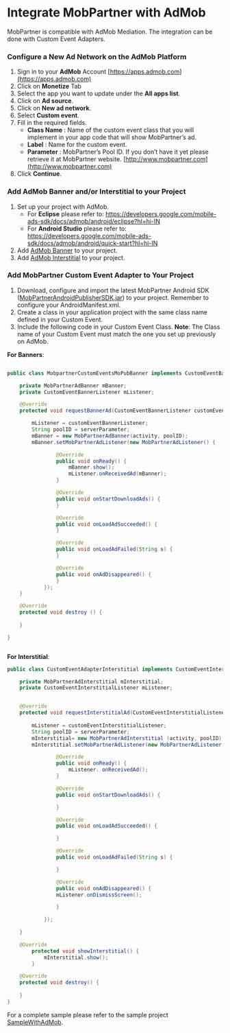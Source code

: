 # Integrate MobPartner with AdMob

MobPartner is compatible with AdMob Mediation. The integration can be done with Custom Event Adapters.


### Configure a New Ad Network on the AdMob Platform

1.	Sign in to your **AdMob** Account [https://apps.admob.com](https://apps.admob.com)
2.	Click on **Monetize** Tab 
3.	Select the app you want to update under the **All apps list**.
4.	Click on **Ad source**.
5.	Click on **New ad network**.
6.	Select **Custom event**.
7.	Fill in the required fields.
	- **Class Name** : Name of the custom event class that you will implement in your app code that will show MobPartner’s ad.
	- **Label** : Name for the custom event.
	- **Parameter** : MobPartner’s Pool ID. If you don’t have it yet please retrieve it at MobPartner website. 	[http://www.mobpartner.com](http://www.mobpartner.com)
8.	Click **Continue**.



### Add AdMob Banner and/or Interstitial to your Project

1.	Set up your project with AdMob.
	- For **Eclipse** please refer to: 
https://developers.google.com/mobile-ads-sdk/docs/admob/android/eclipse?hl=hi-IN
	- For **Android Studio** please refer to: 
https://developers.google.com/mobile-ads-sdk/docs/admob/android/quick-start?hl=hi-IN
2.	Add [AdMob Banner](https://developers.google.com/mobile-ads-sdk/docs/admob/android/banner?hl=hi-IN) to your project. 
3.	Add [AdMob Interstitial](https://developers.google.com/mobile-ads-sdk/docs/admob/android/interstitial?hl=hi-IN) to your project.



### Add MobPartner Custom Event Adapter to Your Project
1.	Download, configure and import the latest MobPartner Android SDK ([MobPartnerAndroidPublisherSDK.jar](https://github.com/MobPartner/AndroidPublisherSDK)) to your project. Remember to configure your AndroidManifest.xml.
2.	Create a class in your application project with the same class name defined in your Custom Event. 
3.	Include the following code in your Custom Event Class.
**Note**: The Class name of your Custom Event must match the one you set up previously on AdMob.

**For Banners**:

```java

public class MobpartnerCustomEventsMoPubBanner implements CustomEventBanner{

    private MobPartnerAdBanner mBanner;
    private CustomEventBannerListener mListener;

	@Override
	protected void requestBannerAd(CustomEventBannerListener customEventBannerListener, Activity activity, String label, String serverParameter, AdSize adSize, MediationAdRequest mediationAdRequest, Object o) {		

		mListener = customEventBannerListener;
		String poolID = serverParameter;	
		mBanner = new MobPartnerAdBanner(activity, poolID);		
		mBanner.setMobPartnerAdListener(new MobPartnerAdListener() {

   		       	@Override
          		public void onReady() {
          			mBanner.show();
          			mListener.onReceivedAd(mBanner);
          		}

          		@Override
          		public void onStartDownloadAds() {
          		}

          		@Override
          		public void onLoadAdSucceeded() {
          		}

          		@Override
          		public void onLoadAdFailed(String s) {
          		}

          		@Override
          		public void onAdDisappeared() {
          		}
          	});	
	}

	@Override
	protected void destroy () {
		
	}	

}



```

**For Interstitial**:

```java
public class CustomEventAdapterInterstitial implements CustomEventInterstitial {

    private MobPartnerAdInterstitial mInterstitial;
    private CustomEventInterstitialListener mListener;


	@Override
	protected void requestInterstitialAd(CustomEventInterstitialListener customEventInterstitialListener, Activity activity, String label, String serverParameter, MediationAdRequest mediationAdRequest, Object o) {
		
		mListener = customEventInterstitialListener;
		String poolID = serverParameter;		
		mInterstitial= new MobPartnerAdInterstitial (activity, poolID);		
		mInterstitial.setMobPartnerAdListener(new MobPartnerAdListener() {

   		       	@Override
          		public void onReady() {
          			mListener. onReceivedAd();
          		}

          		@Override
          		public void onStartDownloadAds() {

          		}

          		@Override
          		public void onLoadAdSucceeded() {

          		}

          		@Override
          		public void onLoadAdFailed(String s) {

          		}

          		@Override
          		public void onAdDisappeared() {
				mListener.onDismissScreen();

          		}

          	});	
	
	}

	@Override
    	protected void showInterstitial() {
       		mInterstitial.show();
    	}

	@Override
	protected void destroy() {
		
	}	
}

```

For a complete sample please refer to the sample project [SampleWithAdMob]().


